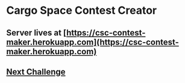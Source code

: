 # Cargo Space Contest Creator

## Server lives at [https://csc-contest-maker.herokuapp.com](https://csc-contest-maker.herokuapp.com)

## [Next Challenge](https://csc-contest-maker.herokuapp.com/next_contest)